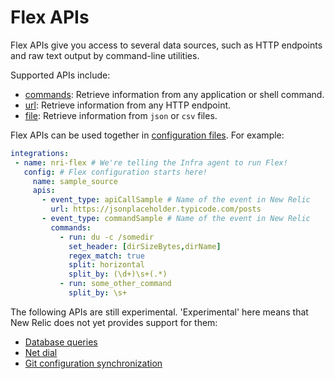 # Flex APIs

Flex APIs give you access to several data sources, such as HTTP endpoints and raw text output by command-line utilities.

Supported APIs include:

* [commands](commands.md): Retrieve information from any application or shell command. 
* [url](url.md): Retrieve information from any HTTP endpoint.
* [file](file.md): Retrieve information from `json` or `csv` files.

Flex APIs can be used together in [configuration files](../basics/configure.md). For example:

```yaml
integrations:
 - name: nri-flex # We're telling the Infra agent to run Flex!
   config: # Flex configuration starts here!
     name: sample_source
     apis:
       - event_type: apiCallSample # Name of the event in New Relic
         url: https://jsonplaceholder.typicode.com/posts
       - event_type: commandSample # Name of the event in New Relic
         commands:
           - run: du -c /somedir
             set_header: [dirSizeBytes,dirName]
             regex_match: true
             split: horizontal
             split_by: (\d+)\s+(.*)
           - run: some_other_command
             split_by: \s+
```
The following APIs are still experimental. 'Experimental' here means that New Relic does not yet provides support for them:

- [Database queries](experimental/db.md)
- [Net dial](experimental/dial.md)
- [Git configuration synchronization](experimental/git_sync.md)
